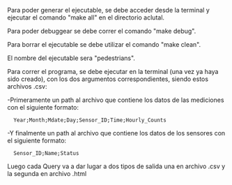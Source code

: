 Para poder generar el ejecutable, se debe acceder desde la terminal y ejecutar el comando "make all" en el directorio aclutal.

Para poder debuggear se debe correr el comando "make debug".

Para borrar el ejecutable se debe utilizar el comando "make clean".

El nombre del ejecutable sera "pedestrians".

Para correr el programa, se debe ejecutar en la terminal (una vez ya haya sido creado), con los dos argumentos correspondientes, siendo estos archivos .csv:

-Primeramente un path al archivo que contiene los datos de las mediciones con el siguiente formato:

      Year;Month;Mdate;Day;Sensor_ID;Time;Hourly_Counts

-Y finalmente un path al archivo que contiene los datos de los sensores con el siguiente formato:

      Sensor_ID;Name;Status

Luego cada Query va a dar lugar a dos tipos de salida una en archivo .csv y la segunda en archivo .html


